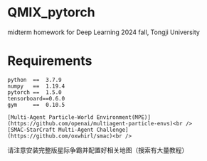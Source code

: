 # QMIX_pytorch

midterm homework for Deep Learning 2024 fall, Tongji University



# Requirements

```
python	==	3.7.9
numpy	==	1.19.4
pytorch	==	1.5.0
tensorboard==0.6.0
gym		==	0.10.5

[Multi-Agent Particle-World Environment(MPE)](https://github.com/openai/multiagent-particle-envs)<br />
[SMAC-StarCraft Multi-Agent Challenge](https://github.com/oxwhirl/smac)<br />
```

请注意安装完整版星际争霸并配置好相关地图（搜索有大量教程）


